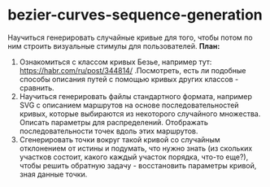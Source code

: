 # bezier-curves-sequence-generation

Научиться генерировать случайные кривые для того, чтобы потом по ним строить визуальные стимулы для пользователей.
**План:**
1. Ознакомиться с классом кривых Безье, например тут: https://habr.com/ru/post/344814/ .Посмотреть, есть ли подобные способы описания путей с помощью кривых других классов - сравнить.
2. Научиться генерировать файлы стандартного формата, например SVG с описанием маршрутов на основе последовательностей кривых, которые выбираются из некоторого случайного множества. Описать параметры для распределений. Отображать последовательности точек вдоль этих маршрутов.
3. Сгенерировать точки вокруг такой кривой со случайным отклонением от истины и подумать, что нужно знать (из скольких участков состоит, какого каждый участок порядка, что-то еще?), чтобы решить обратную задачу - восстановить параметры кривой, зная данные точки.
